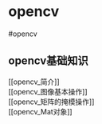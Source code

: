 # opencv 
#opencv
## opencv基础知识
[[opencv_简介]]  
[[opencv_图像基本操作]]  
[[opencv_矩阵的掩模操作]]  
[[opencv_Mat对象]]